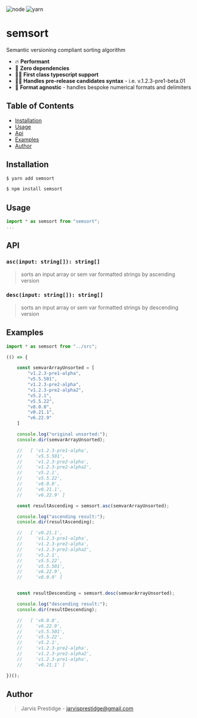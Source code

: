 ![node](https://img.shields.io/badge/node-v8.10.0-blue.svg) 
![yarn](https://img.shields.io/badge/yarn-v1.7.0-yellow.svg) 

# semsort

Semantic versioning compliant sorting algorithm
* 🔥 **Performant**
* 🎉 **Zero dependencies**
* 👌🏼 **First class typescript support**
* 🙌🏼 **Handles pre-release candidates syntax** - i.e. v.1.2.3-pre1-beta.01
* 🧠 **Format agnostic** - handles bespoke numerical formats and delimiters

## Table of Contents

- [Installation](#installation)
- [Usage](#usage)
- [Api](#api)
- [Examples](#examples)
- [Author](#author)

## Installation

```bash
$ yarn add semsort
```

```bash
$ npm install semsort
```

## Usage

```typescript
import * as semsort from "semsort";
...
```

## API

### `asc(input: string[]): string[]`
> sorts an input array or sem var formatted strings by ascending version
### `desc(input: string[]): string[]`
> sorts an input array or sem var formatted strings by descending version

## Examples

```js
import * as semsort from "../src";

(() => {

    const semvarArrayUnsorted = [
        "v1.2.3-pre1-alpha",
        "v5.5.501",
        "v1.2.3-pre2-alpha",
        "v1.2.3-pre2-alpha2",
        "v5.2.1",
        "v5.5.22",
        "v8.0.0",
        "v0.21.1",
        "v6.22.9"
    ]

    console.log("original unsorted:");
    console.dir(semvarArrayUnsorted);

    //   [ 'v1.2.3-pre1-alpha',
    //     'v5.5.501',
    //     'v1.2.3-pre2-alpha',
    //     'v1.2.3-pre2-alpha2',
    //     'v5.2.1',
    //     'v5.5.22',
    //     'v8.0.0',
    //     'v0.21.1',
    //     'v6.22.9' ]

    const resultAscending = semsort.asc(semvarArrayUnsorted);

    console.log("ascending result:");
    console.dir(resultAscending);

    //   [ 'v0.21.1',
    //     'v1.2.3-pre1-alpha',
    //     'v1.2.3-pre2-alpha',
    //     'v1.2.3-pre2-alpha2',
    //     'v5.2.1',
    //     'v5.5.22',
    //     'v5.5.501',
    //     'v6.22.9',
    //     'v8.0.0' ]


    const resultDescending = semsort.desc(semvarArrayUnsorted);

    console.log("descending result:");
    console.dir(resultDescending);

    //   [ 'v8.0.0',
    //     'v6.22.9',
    //     'v5.5.501',
    //     'v5.5.22',
    //     'v5.2.1',
    //     'v1.2.3-pre2-alpha',
    //     'v1.2.3-pre2-alpha2',
    //     'v1.2.3-pre1-alpha',
    //     'v0.21.1' ]

})();
```

## Author

> Jarvis Prestidge - jarvisprestidge@gmail.com
